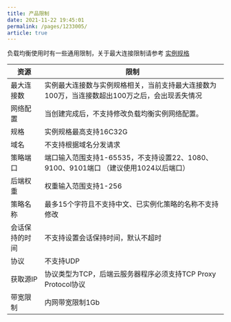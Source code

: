 ```yaml
---
title: 产品限制
date: 2021-11-22 19:45:01
permalink: /pages/1233005/
article: true
---
```




负载均衡使用时有一些通用限制，关于最大连接限制请参考 [实例规格](../02.购买指南/00.计费概述.md#实例规格费用)

| 资源           | 限制                                                         |
| -------------- | ------------------------------------------------------------ |
| 最大连接数     | 实例最大连接数与实例规格相关，当前支持最大连接数为100万，当连接数超出100万之后，会出现丢失情况 |
| 网络配置       | 当创建完成后，不支持修改负载均衡实例网络配置。               |
| 规格           | 实例规格最高支持16C32G                                       |
| 域名           | 不支持根据域名分发请求                                       |
| 策略端口       | 端口输入范围支持1-65535，不支持设置22、1080、9100、9101端口 （建议使用1024以后端口） |
| 后端权重       | 权重输入范围支持1-256                                        |
| 策略名称       | 最多15个字符且不支持中文、已实例化策略的名称不支持修改       |
| 会话保持的时间 | 不支持设置会话保持时间，默认不超时                           |
| 协议           | 不支持UDP                                                    |
| 获取源IP       | 协议类型为TCP，后端云服务器程序必须支持TCP Proxy Protocol协议 |
| 带宽限制       | 内网带宽限制1Gb                                              |

